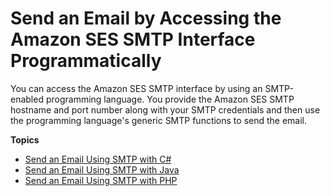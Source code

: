 # Send an Email by Accessing the Amazon SES SMTP Interface Programmatically<a name="send-using-smtp-programmatically"></a>

You can access the Amazon SES SMTP interface by using an SMTP\-enabled programming language\. You provide the Amazon SES SMTP hostname and port number along with your SMTP credentials and then use the programming language's generic SMTP functions to send the email\.

**Topics**
+ [Send an Email Using SMTP with C\#](send-using-smtp-net.md)
+ [Send an Email Using SMTP with Java](send-using-smtp-java.md)
+ [Send an Email Using SMTP with PHP](send-using-smtp-php.md)